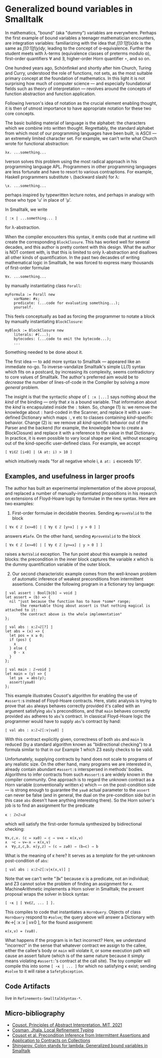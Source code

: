 # Generalized bound variables in Smalltalk

In mathematics, "bound" (aka "dummy") variables are everywhere.
Perhaps the first example of bound variables a teenager mathematician encounters,
are integration variables: familiarizing with the idea that _∫[0:1]f(x)dx_
is the same as _∫[0:1]f(y)dy_, leading to the concept of α-equivalence.
Further the student meets with λ-terms (equivalence classes of preterms modulo α),
first-order quantifiers ∀ and ∃, higher-order Horn quantifier ⋆, and so on.

One hundred years ago, Schönfinkel and shortly after him Church, Turing and Curry,
understood the role of functions, not sets, as the most suitable primary concept
at the foundation of mathematics.
In this light it is not surprising how much of computer science —
and especially foundational fields such as theory of interpretation —
revolves around the concepts of function abstraction and function application.

Following Iverson's idea of notation as the crucial element enabling thought,
it is then of utmost importance to have appropriate notation for these two core concepts.

The basic building material of language is the alphabet:
the characters which we combine into written thought.
Regrettably, the standard alphabet from which most of our programming languages have been built,
is ASCII — an extremely limited character set.
For example, we can't write what Church wrote for functional abstraction:

```
λx. ...something...
```

Iverson solves this problem using the most radical approach in his programming language APL.
Programmers in other programming languages are less fortunate and have to resort to various contraptions.
For example, Haskell programmers substitute `\` (backward slash) for λ:

```
\x. ...something...
```

perhaps inspired by typewritten lecture notes, and perhaps in analogy with those who type 'u' in place of 'μ'.

In Smalltalk, we write

```
[ :x | ...something... ]
```

for λ-abstraction.

When the compiler encounters this syntax,
it emits code that at runtime will create the corresponding `BlockClosure`.
This has worked well for several decades, and this author is pretty content with this design.
What the author is NOT content with, is that this is limited to only λ-abstraction
and disallows all other kinds of quantification.
In the past two decasdes of writing mathematical logic in Smalltalk,
he was forced to express many thousands of first-order formulae

```
∀x. ...something...
```

by manually instantiating class `Forall`:

```
myFormula := Forall new
    varName: #x;
    predicate: (...code for evaluating something...);
    yourself.
```

This feels conceptually as bad as forcing the programmer to notate a block by manually instantiating `BlockClosure`:

```
myBlock := BlockClosure new
    literals: #(...);
    bytecodes: (...code to emit the bytecode...);
    ...
```

Something needed to be done about it.

The first idea — to add more syntax to Smalltalk — appeared like an immediate no-go.
To inverse-vandalize Smalltalk's simple LL(1) syntax which fits on a postcard,
by increasing its complexity, seems contradictory to core values of Smalltalk.
The author's preferred aim would be to *decrease* the number of lines-of-code in the Compiler by solving a *more general* problem.

The insight is that the syntactic _shape_ of `[ :x |...]` says nothing about the _kind_ of the binding —
only that _x_ is a bound variable.
That information about the _kind_ is encapsulated inside the `:` token.
So, change (1) is: we remove the knowledge about `:` hard-coded in the Scanner,
and replace it with a user-defined Dictionary which maps `:`, `∀` etc
to classes containing _kind_-specific behavior.
Change (2) is: we remove all _kind_-specific behavior out of the Parser and the backend
(for example, the knowlegde how to create a BlockClosure)
and replace it with a reference to the value in that Dictionary.
In practice, it is even possible to vary local shape per kind,
without escaping out of the kind-specific user-defined class.
For example, we accept

```
[ ∀i∈ℤ [i<0] | (A at: i) > 10 ]
```

which intuitively reads "for all negative whole i, `A at: i` exceeds 10".

## Examples, and usefulness in larger proofs

The author has built an experimental implementation of the above proposal,
and replaced a number of manually-instantiated propositions in his research on extensions of Floyd-Hoare logic by formulae in the new syntax.
Here are two examples:

1. First-order formulae in decidable theories.
Sending `#proveValid` to the block

```
[ ∀x ∈ ℤ [x>=0] | [ ∀y ∈ ℤ [y>x] | y > 0 ] ]
```

answers `#Safe`.
On the other hand, sending `#proveValid` to the block

```
[ ∀x ∈ ℤ [x>=0] | [ ∀y ∈ ℤ [y>=x] | y > 0 ] ]
```

raises a `NotValid` exception.
The fun point about this example is nested blocks: the precondition in the inner block captures the variable _x_ which is the dummy quantification variable of the outer block.

2. Our second characteristic example comes from the well-known problem of automatic inference of weakest preconditions from intermittent assertions.
Consider the following program in a fictionary toy language:

```
⟦ val assert : Bool[b|b] → void ⟧
let assert = (b) => {
  nil "just because the function has to have *some* range;
       the remarkable thing about assert is that nothing magical is attached to it:
       the contract above is the whole implementation"
};

⟦ val abs : x:ℤ→ℤ[?] ⟧
let abs = (x) => {
  let pos = x ≥ 0;
  if (pos) {
    x
  } else {
    0 - x
  }
};

⟦ val main : ℤ→void ⟧
let main = (y) => {
  let ya  = abs(y);
  assert(ya≥0)
};
```

This example illustrates Cousot's algorithm for enabling the use of `#assert:`s instead of Floyd-Hoare contracts.
Here, static analysis is trying to prove that `abs` always behaves correctly provided
it's called with an argument satisfying `abs`'s preconditions,
and that `main` behaves correctly provided `abs` adheres to `abs`'s contract.
In classical Floyd-Hoare logic the programmer would have to supply `abs`'s contract by hand:

```
⟦ val abs : x:ℤ→ℤ[:v|v≥0] ⟧
```

With this contract explicitly given, correctness of both `abs` and `main`
is reduced (by a standard algorithm known as "bidirectional checking")
to a formula similar to that in our Example 1 which Z3 easily checks to be valid.

Unfortunately, supplying contracts by hand does not scale to programs of any realistic size.
On the other hand, many programs we are interested in, already contain abundant `#assert:`s interspersed in methods' bodies.
Algorithms to infer contracts from such `#assert:`s are widely known in the compiler community.
One approach is to regard the unknown contract as a Horn variable (conventionally written κ)
which — on the post-condition side — is strong enough to guarantee the `ya≥0` actual parameter to the `assert` can never be false
(and in general, the dual on the pre-condition side but in this case `abs` doesn't have anything interesting there).
So the Horn solver's job is to find an assignment for the predicate
```
κ : ℤ×ℤ→ℬ
```

which will satisfy the first-order formula synthesized by bidirectional checking:

```
∀x,c,v. (c ⇔ x≥0) ⇒ c ⇒ v=x ⇒ κ(x,v)
∧  ¬c ⇒ v=-x ⇒ κ(x,v)
∧  ∀y,z,c,b. κ(y,z) ⇒ (c ⇔ z≥0) ⇒ (b⇔c) ⇒ b
```

What is the meaning of κ here?  It serves as a _template_ for the yet-unknown post-condition of `abs`:

```
⟦ val abs : x:ℤ→ℤ[:v|κ(x,v)] ⟧
```

Note that we can't write "∃κ" because κ is a predicate, not an individual;
and Z3 cannot solve the problem of finding an assignment for κ.
MachineArithmetic implements a Horn solver in Smalltalk; the present proposal wraps the solver in block syntax:

```
[ ⋆κ | [ ∀x∈ℤ, ... ] ].
```

This compiles to code that instantiates a `HornQuery`.
Objects of class `HornQuery` respond to `#solve`; the query above will answer a Dictionary with #κ→[ :x :v | v≥0 ], for the found assignment:

```
κ(x,v) = (v≥0).
```

What happens if the program is in fact incorrect?
Here, we understand "incorrect" in the sense that whatever contract we assign to the callee,
either the callee's body or `main` will violate it, or some execution path will cause
an assert failure
(which is of the same nature because it simply means violating `#assert:`'s contract at the call site).
The toy compiler will compile this into some `[ ⋆κ | ... ]` for which no satisfying κ exist; sending `#solve` to it will raise a `SafetyException`.


## Code Artifacts

live in `Refinements-SmalltalkSyntax-*`.

## Micro-bibliography

* [Cousot.  Principles of Abstract Interpretation.  MIT, 2021](https://mitpress.mit.edu/9780262044905/principles-of-abstract-interpretation)
* [Cosman, Jhala.  Local Refinement Typing](https://dl.acm.org/doi/10.1145/3110270)
* [Cousot et al.  Precondition Inference from Intermittent Assertions and Application to Contracts on Collections](https://www.di.ens.fr/~cousot/publications.www/CousotCousotLogozzo-VMCAI-LNCS-6538-pp150--168-Jan-2011.pdf)
* [Shingarov.  Colon stands for lambda: Generalized bound variables in Smalltalk](https://www.youtube.com/watch?v=r8RwJje0sOA)
